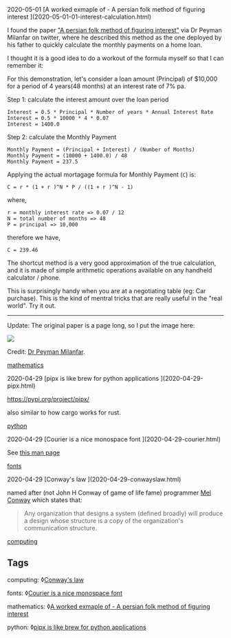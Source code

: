 <div class="post"><date>2020-05-01</date>
[A worked exmaple of - A persian folk method of figuring interest
](2020-05-01-01-interest-calculation.html)

I found the paper ["A persian folk method of figuring interest"](https://twitter.com/docmilanfar/status/1254535223733186560) via Dr Peyman Milanfar on twitter, where he described this method as the one deployed by his father to quickly calculate the monthly payments on a home loan.

I thought it is a good idea to do a workout of the formula myself so that I can remember it:

For this demonstration, let's consider a loan amount (Principal) of $10,000 for a period of 4 years(48 months) at an interest rate of 7% pa.

Step 1: calculate the interest amount over the loan period

	Interest = 0.5 * Principal * Number of years * Annual Interest Rate
	Interest = 0.5 * 10000 * 4 * 0.07
	Interest = 1400.0

Step 2: calculate the Monthly Payment

	Monthly Payment = (Principal + Interest) / (Number of Months)
	Monthly Payment = (10000 + 1400.0) / 48
	Monthly Payment = 237.5


Applying the actual mortagage formula for Monthly Payment (`C`) is:

	C = r * (1 + r )^N * P / ((1 + r )^N - 1)

where,

	r = monthly interest rate => 0.07 / 12
	N = total number of months => 48
	P = principal => 10,000

therefore we have,

	C = 239.46

The shortcut method is a very good approximation of the true calculation, and it is made of simple arithmetic operations available on any handheld calculator / phone.

This is surprisingly handy when you are at a negotiating table (eg: Car purchase). This is the kind of mentral tricks that are really useful in the "real world". Try it out.

----

Update: The original paper is a page long, so I put the image here:

![](https://i.imgur.com/wTzH0Cy.png)

Credit: [Dr Peyman Milanfar](https://twitter.com/docmilanfar/status/1254535223733186560).


<a href="index.html#mathematics" class="tag mathematics">mathematics</a> 
</div>
<div class="post"><date>2020-04-29</date>
[pipx is like brew for python applications
](2020-04-29-pipx.html)

<https://pypi.org/project/pipx/>

also similar to how cargo works for rust.

<a href="index.html#python" class="tag python">python</a> 

</div>
<div class="post"><date>2020-04-29</date>
[Courier is a nice monospace font
](2020-04-29-courier.html)

See [this man page](https://sveinbjorn.org/files/manpages/platypus.man.html)

<a href="index.html#fonts" class="tag fonts">fonts</a> 
</div>
<div class="post"><date>2020-04-29</date>
[Conway's law
](2020-04-29-conwayslaw.html)

named after (not John H Conway of game of life fame) programmer [Mel Conway](http://www.melconway.com/Home/Conways_Law.html) which states that:

> Any organization that designs a system (defined broadly) will produce a design whose structure is a copy of the organization's communication structure.

<a href="index.html#computing" class="tag computing">computing</a> 
</div>

## Tags


<span id="computing" class="tagged">computing</span>: ◊[Conway's law](2020-04-29-conwayslaw.html)

<span id="fonts" class="tagged">fonts</span>: ◊[Courier is a nice monospace font](2020-04-29-courier.html)

<span id="mathematics" class="tagged">mathematics</span>: ◊[A worked exmaple of - A persian folk method of figuring interest](2020-05-01-01-interest-calculation.html)

<span id="python" class="tagged">python</span>: ◊[pipx is like brew for python applications](2020-04-29-pipx.html)